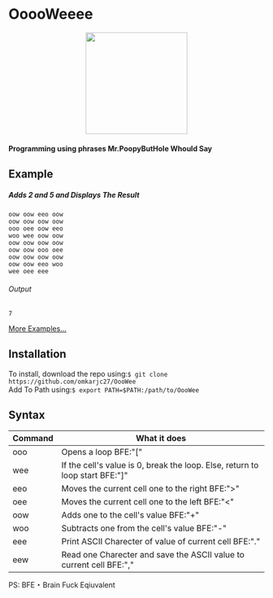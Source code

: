 # OoooWeeee

<p align="center">
	<img src="logo.jped" width="200" height="200" />
</p>

#### Programming using phrases Mr.PoopyButHole Whould Say

## Example
##### Adds 2 and 5 and Displays The Result
```
oow oow eeo oow 
oow oow oow oow 
ooo oee oow eeo
woo wee oow oow
oow oow oow oow 
oow oow ooo oee 
oow oow oow oow 
oow oow eeo woo 
wee oee eee      
```
###### Output
```7```

[More Examples...](https://github.com/omkarjc27/OooWee/Examples)


## Installation
To install, download the repo using:```$ git clone https://github.com/omkarjc27/OooWee```<br>
Add To Path using:```$ export PATH=$PATH:/path/to/OooWee```

## Syntax
| Command 	| What it does															|
| ---------	| --------------------------------------------------------------------- |
|  ooo    	| Opens a loop BFE:"[" |
|  wee    	| If the cell's value is 0, break the loop. Else, return to loop start 	BFE:"]" |
|  eeo    	| Moves the current cell one to the right BFE:">" |
|  oee    	| Moves the current cell one to the left BFE:"<" |
|  oow    	| Adds one to the cell's value BFE:"+" |
|  woo    	| Subtracts one from the cell's value BFE:"-" |
|  eee    	| Print ASCII Charecter of value of current cell BFE:"." |
|  eew    	| Read one Charecter and save the ASCII value to current cell  BFE:"," |

PS: BFE ‣ Brain Fuck Eqiuvalent 
